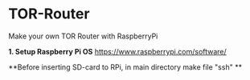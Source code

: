 # TOR-Router
Make your own TOR Router with RaspberryPi

**1. Setup  Raspberry Pi OS**
https://www.raspberrypi.com/software/

**Before inserting SD-card to RPi, in main directory make file "ssh" **
























